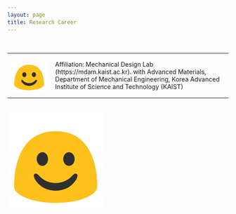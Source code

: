 ```yaml
---
layout: page
title: Research Career
---
```


<br/>

<div id="image-table">
    <table>
	    <tr>
    	    <td style="padding:10px">
        	    <img src="/assets/img/test.png" width="400"/>
      	    </td>
	    <td style="padding:10px">
		    Affiliation: Mechanical Design Lab (https://mdam.kaist.ac.kr). with Advanced Materials, Department of Mechanical Engineering, Korea Advanced Institute of Science and Technology (KAIST)
            </td>
        </tr>
    </table>
</div>

<br/>
<a href="/assets/img/test.png" class="image fit"><img src="/assets/img/test.png" alt=""></a>

